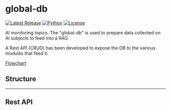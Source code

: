 # global-db

[![Latest Release](https://img.shields.io/github/release/ChristianPRO1982/global-db.svg)](https://github.com/ChristianPRO1982/global-db/releases/latest)
[![Python](https://img.shields.io/badge/python-3.10%2B-blue.svg)](https://www.python.org/)
[![License](https://img.shields.io/github/license/ChristianPRO1982/global-db.svg)](https://github.com/ChristianPRO1982/global-db/blob/main/LICENSE)

AI monitoring topics. The "global-db" is used to prepare data collected on AI subjects to feed into a RAG.

A Rest API (CRUD) has been developed to expose the DB to the various modules that feed it.

[Flowchart](https://github.com/ChristianPRO1982/ai-subject-monitoring-project?tab=readme-ov-file#GDB-flowchart)

## Structure

___

## Rest API